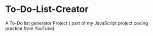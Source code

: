# To-Do-List-Creator
A To-Do list generator Project ( part of my JavaScript project coding practice from YouTube) 
